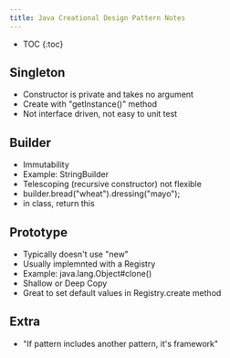 ```yaml
---
title: Java Creational Design Pattern Notes
---
```


* TOC
{:toc}

Singleton
-----
* Constructor is private and takes no argument
* Create with "getInstance()" method
* Not interface driven, not easy to unit test

Builder
-----
* Immutability
* Example: StringBuilder
* Telescoping (recursive constructor) not flexible
* builder.bread("wheat").dressing("mayo");
* in class, return this

Prototype
-----
* Typically doesn't use "new"
* Usually implemnted with a Registry
* Example: java.lang.Object#clone()
* Shallow or Deep Copy
* Great to set default values in Registry.create method

Extra
-----
* "If pattern includes another pattern, it's framework"
